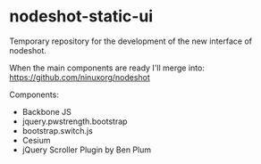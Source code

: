 nodeshot-static-ui
==================

Temporary repository for the development of the new interface of nodeshot.

When the main components are ready I'll merge into: https://github.com/ninuxorg/nodeshot

Components:
* Backbone JS
* jquery.pwstrength.bootstrap
* bootstrap.switch.js
* Cesium
* jQuery Scroller Plugin by Ben Plum
